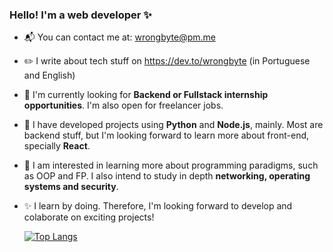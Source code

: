 
### Hello! I'm a web developer :sparkles:
- :mailbox_with_mail: You can contact me at: wrongbyte@pm.me
- :pencil2: I write about tech stuff on https://dev.to/wrongbyte (in Portuguese and English)
- :briefcase: I'm currently looking for **Backend or Fullstack internship opportunities**. I'm also open for freelancer jobs.
- :hammer: I have developed projects using **Python** and **Node.js**, mainly. Most are backend stuff, but I'm looking forward to learn more about front-end, specially **React**.
- :thought_balloon: I am interested in learning more about programming paradigms, such as OOP and FP. I also intend to study in depth **networking, operating systems and security**.
- :sparkles: I learn by doing. Therefore, I'm looking forward to develop and colaborate on exciting projects!

     [![Top Langs](https://github-readme-stats.vercel.app/api/top-langs/?username=wrongbyte&layout=compact&theme=tokyonight)](https://github.com/anuraghazra/github-readme-stats)
